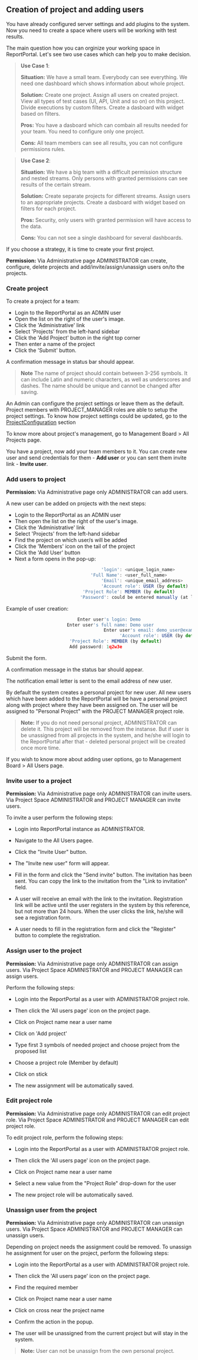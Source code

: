 ## Creation of project and adding users

You have already configured server settings and add plugins to the system.
Now you need to create a space where users will be working with test results.

The main question how you can orginize your working space in ReportPortal. 
Let's see two use cases which can help you to make decision.

> **Use Case 1**: 
>
> **Situation:** We have a small team. Everybody can see everything. We need one dashboard which shows information about whole project.
>
> **Solution:** Create one project. Assign all users on created project. View all types of test cases (UI, API, Unit and so on) on this project. Divide executions by custom filters. Create a dasboard with widget based on filters.
>
> **Pros:** You have a dasboard which can combain all results needed for your team. You need to configure only one project.
>
> **Cons:** All team members can see all results, you can not configure permissions rules.


> **Use Case 2**: 
>
> **Situation:** We have a big team with a difficult permission structure and nested streams. Only persons with granted permissions can see results of the certain stream. 
>
> **Solution:** Create separate projects for different streams. Assign users to an appropriate projects. Create a dasboard with widget based on filters for each project.
>
> **Pros:** Security, only users with granted permission will have access to the data.
>
> **Cons:** You can not see a single dashboard for several dashboards. 

If you choose a strategy, it is time to create your first project.

**Permission:**
Via Administrative page  ADMINISTRATOR can create, configure, delete projects and add/invite/assign/unassign users on/to the projects. 

### Create project

To create a project for a team:
* Login to the ReportPortal as an ADMIN user
* Open the list on the right of the user's image.
* Click the 'Administrative' link 
* Select 'Projects' from the left-hand sidebar
* Click the 'Add Project' button in the right top corner
* Then enter a name of the project
* Click the 'Submit' button.

A confirmation message in status bar should appear.

> **Note**
The name of project should contain between 3-256 symbols. 
It can include Latin and numeric characters, as well as underscores and dashes. 
The name should be unique and cannot be changed after saving.

An Admin can configure the project settings or leave them as the default. 
Project members with PROJECT_MANAGER roles are able to setup the project settings.
To know how project settings could be updated, go to the [ProjectConfiguration](https://reportportal.io/docs/Project-configuration) section

To know more about project's management, go to Management Board > All Projects page.

You have a project, now add your team members to it.  You can create new user and send credentials for them - **Add user** or you can sent them invite link - **Invite user**.

### Add users to project

**Permission:**
Via Administrative page only ADMINISTRATOR can add users.

A new user can be added on projects with the next steps:
* Login to the ReportPortal as an ADMIN user
* Then open the list on the right of the user's image.
* Click the 'Administrative' link 
* Select 'Projects' from the left-hand sidebar
* Find the project on which user/s will be added
* Click the 'Members' icon on the tail of the project
* Click the 'Add User' button
* Next a form opens in the pop-up:

```javascript
								    'login': <unique_login_name>
							    'Full Name': <user_full_name>
								    'Email': <unique_email_address>
								    'Account role': USER (by default)
							 'Project Role': MEMBER (by default)
                            'Password': could be entered manually (at least 6 symbols required) or generated via link under the field.
```

Example of user creation:

```javascript
						   Enter user's login: Demo
					   Enter user's full name: Demo user
	                                 Enter user's email: demo_user@example.com
                                           'Account role': USER (by default)
					    'Project Role': MEMBER (by default)
						Add password: 1q2w3e 
```
Submit the form.

A confirmation message in the status bar should appear.

The notification email letter is sent to the email address of new user.

By default the system creates a personal project for new user. All new users which have been added to the ReportPortal  will be have a personal project along with project where they have been assigned on. The user will be assigned to  "Personal Project" with the PROJECT MANAGER project role.

>**Note:**
If you do not need personal project, ADMINISTRATOR can delete it. This project will be removed from the instanse. But if user is be unassigned from all projects in the system, and he/she will login to the ReportPortal after that - deleted personal project will be created once more time.

If you wish to know more about adding user options, go to Management Board > All Users page.

### Invite user to a project
**Permission:**
Via Administrative page only ADMINISTRATOR can invite users.
Via Project Space ADMINISTRATOR and PROJECT MANAGER can invite users.

To invite a user perform the following steps:

* Login into ReportPortal instance as ADMINISTRATOR.

* Navigate to the All Users pagee.

* Click the "Invite User" button.

* The "Invite new user" form will appear.

* Fill in the form and click the "Send invite" button. The invitation
    has been sent. You can copy the link to the invitation from the "Link to
    invitation" field.

* A user will receive an email with the link to the invitation. Registration
link will be active until the user registers in the system by this reference,
but not more than 24 hours. When the user clicks the link, he/she will see a registration form.

* A user needs to fill in the registration form and click the "Register" button to complete the registration. 

### Assign user to the project

**Permission:**
Via Administrative page only ADMINISTRATOR can assign users.
Via Project Space ADMINISTRATOR and PROJECT MANAGER can assign users.

Perform the following steps:

* Login into the ReportPortal as a user with ADMINISTRATOR project role.

* Then click the 'All users page' icon on the project page.

* Click on Project name near a user name

* Click on 'Add project'

* Type first 3 symbols of needed project and choose project from the proposed list

* Choose a project role (Member by default)

* Click on stick

* The new assignment  will be automatically saved.

### Edit project role

**Permission:**
Via Administrative page only ADMINISTRATOR can edit project role.
Via Project Space ADMINISTRATOR and PROJECT MANAGER can edit project role.

To edit project role, perform the following steps:

* Login into the ReportPortal as a user with ADMINISTRATOR project role.

* Then click the 'All users page' icon on the project page.

* Click on Project name near a user name

* Select a new value from the "Project Role" drop-down for the user

* The new project role will be automatically saved.


### Unassign user from the project

**Permission:**
Via Administrative page only ADMINISTRATOR can unassign users.
Via Project Space ADMINISTRATOR and PROJECT MANAGER can unassign users.

Depending on project needs the assignment could be removed. 
To unassign he assignment for user on the project, perform the following steps:

* Login into the ReportPortal as a user with ADMINISTRATOR project role.

* Then click the 'All users page' icon on the project page.

* Find the required member

* Click on Project name near a user name

* Click on cross near the project name

* Confirm the action in the popup.

* The user will be unassigned from the current project but will stay in the system.

>**Note:**
User can not be unassign from the own personal project.
